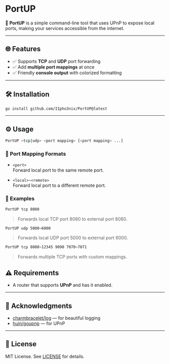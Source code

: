 # PortUP

🚀 **PortUP** is a simple command-line tool that uses UPnP to expose local ports, making your services accessible from the internet.

---

## 🌐 Features

- ✅ Supports **TCP** and **UDP** port forwarding
- ✅ Add **multiple port mappings** at once
- ✅ Friendly **console output** with colorized formatting

---

## 🛠️ Installation

```bash
go install github.com/IIpho3nix/PortUP@latest
```

---

## ⚙️ Usage

```bash
PortUP <tcp|udp> <port mapping> [<port mapping> ...]
```

### 🧾 Port Mapping Formats

- `<port>`  
  Forward local port to the same remote port.

- `<local>~<remote>`  
  Forward local port to a different remote port.

### 📌 Examples

```bash
PortUP tcp 8080
```
> Forwards local TCP port 8080 to external port 8080.

```bash
PortUP udp 5000~6000
```
> Forwards local UDP port 5000 to external port 6000.

```bash
PortUP tcp 8080~12345 9090 7070~7071
```
> Forwards multiple TCP ports with custom mappings.

## ⚠️ Requirements

- A router that supports **UPnP** and has it enabled.

---

## 🙌 Acknowledgments

- [charmbracelet/log](https://github.com/charmbracelet/log) — for beautiful logging
- [huin/goupnp](https://github.com/huin/goupnp) — for UPnP

---

## 📝 License

MIT License. See [LICENSE](LICENSE) for details.